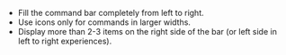 - Fill the command bar completely from left to right.
- Use icons only for commands in larger widths.
- Display more than 2-3 items on the right side of the bar (or left side in left to right experiences).
